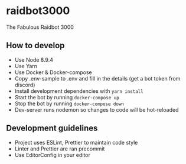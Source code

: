 # raidbot3000

The Fabulous Raidbot 3000

## How to develop

- Use Node 8.9.4
- Use Yarn
- Use Docker & Docker-compose
- Copy .env-sample to .env and fill in the details (get a bot token from discord)
- Install development dependencies with `yarn install`
- Start the bot by running `docker-compose up`
- Stop the bot by running `docker-compose down`
- Dev-server runs nodemon so changes to code will be hot-reloaded

## Development guidelines

- Project uses ESLint, Prettier to maintain code style
- Linter and Prettier are ran precommit
- Use EditorConfig in your editor
